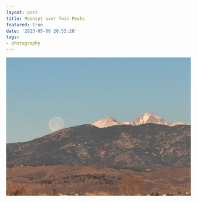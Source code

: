 ```yaml
---
layout: post
title: Moonset over Twin Peaks
featured: true
date: '2023-05-06 20:55:28'
tags:
- photography
---
```


![](/pictures/20230407_065845.jpg)